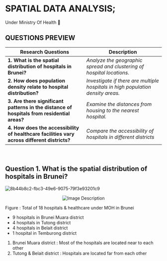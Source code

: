 # SPATIAL DATA ANALYSIS;

Under Ministry Of Health 🏥


## QUESTIONS PREVIEW

| **Research Questions** | **Description** |
| --- | --- |
| **1. What is the spatial distribution of hospitals in Brunei?** | *Analyze the geographic spread and clustering of hospital locations.* |
| **2. How does population density relate to hospital distribution?**  | *Investigate if there are multiple hospitals in high population density areas.* |
| **3. Are there significant patterns in the distance of hospitals from residential areas?** | *Examine the distances from housing to the nearest hospital.* |
| **4. How does the accessibility of healthcare facilities vary across different districts?** | *Compare the accessibility of hospitals in different districts* |

ㅤ

## Question 1.  What is the spatial distribution of hospitals in Brunei?

![8b44b8c2-fbc3-49e6-9075-79f3e93201c9](https://github.com/user-attachments/assets/d98654b4-9751-4c85-93a1-8048b24bfa8b)

<p align="center">
  <img src="https://github.com/user-attachments/assets/d98654b4-9751-4c85-93a1-8048b24bfa8b/8b44b8c2-fbc3-49e6-9075-79f3e93201c9" alt="Image Description" />
</p>


Figure : Total of 18 hospitals & healthcare under MOH in Brunei

* 9 hospitals in Brunei Muara district
* ⁠4 hospitals in Tutong district
* ⁠4 hospitals in Belait district
* ⁠1 hospital in Temburong district 

1. Brunei Muara district : Most of the hospitals are located near to each other
2. ⁠Tutong & Belait district : Hospitals are located far from each other



